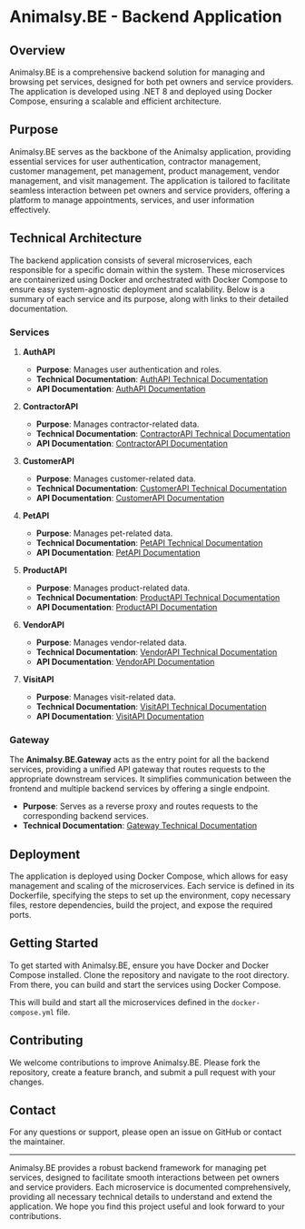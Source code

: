 # Animalsy.BE - Backend Application

## Overview

Animalsy.BE is a comprehensive backend solution for managing and browsing pet services, designed for both pet owners and service providers. The application is developed using .NET 8 and deployed using Docker Compose, ensuring a scalable and efficient architecture.

## Purpose

Animalsy.BE serves as the backbone of the Animalsy application, providing essential services for user authentication, contractor management, customer management, pet management, product management, vendor management, and visit management. The application is tailored to facilitate seamless interaction between pet owners and service providers, offering a platform to manage appointments, services, and user information effectively.

## Technical Architecture

The backend application consists of several microservices, each responsible for a specific domain within the system. These microservices are containerized using Docker and orchestrated with Docker Compose to ensure easy system-agnostic deployment and scalability. Below is a summary of each service and its purpose, along with links to their detailed documentation.

### Services

1. **AuthAPI**
   - **Purpose**: Manages user authentication and roles.
   - **Technical Documentation**: [AuthAPI Technical Documentation](./Animalsy.BE.Services.AuthAPI/Documentation/TechnicalDocumentation.md)
   - **API Documentation**: [AuthAPI Documentation](./Animalsy.BE.Services.AuthAPI/Documentation/ApiDocumentation.md)

2. **ContractorAPI**
   - **Purpose**: Manages contractor-related data.
   - **Technical Documentation**: [ContractorAPI Technical Documentation](./Animalsy.BE.Services.ContractorAPI/Documentation/TechnicalDocumentation.md)
   - **API Documentation**: [ContractorAPI Documentation](./Animalsy.BE.Services.ContractorAPI/Documentation/ApiDocumentation.md)

3. **CustomerAPI**
   - **Purpose**: Manages customer-related data.
   - **Technical Documentation**: [CustomerAPI Technical Documentation](./Animalsy.BE.Services.CustomerAPI/Documentation/TechnicalDocumentation.md)
   - **API Documentation**: [CustomerAPI Documentation](./Animalsy.BE.Services.CustomerAPI/Documentation/ApiDocumentation.md)

4. **PetAPI**
   - **Purpose**: Manages pet-related data.
   - **Technical Documentation**: [PetAPI Technical Documentation](./Animalsy.BE.Services.PetAPI/Documentation/TechnicalDocumentation.md)
   - **API Documentation**: [PetAPI Documentation](./Animalsy.BE.Services.PetAPI/Documentation/ApiDocumentation.md)

5. **ProductAPI**
   - **Purpose**: Manages product-related data.
   - **Technical Documentation**: [ProductAPI Technical Documentation](./Animalsy.BE.Services.ProductAPI/Documentation/TechnicalDocumentation.md)
   - **API Documentation**: [ProductAPI Documentation](./Animalsy.BE.Services.ProductAPI/Documentation/ApiDocumentation.md)

6. **VendorAPI**
   - **Purpose**: Manages vendor-related data.
   - **Technical Documentation**: [VendorAPI Technical Documentation](./Animalsy.BE.Services.VendorAPI/Documentation/TechnicalDocumentation.md)
   - **API Documentation**: [VendorAPI Documentation](./Animalsy.BE.Services.VendorAPI/Documentation/ApiDocumentation.md)

7. **VisitAPI**
   - **Purpose**: Manages visit-related data.
   - **Technical Documentation**: [VisitAPI Technical Documentation](./Animalsy.BE.Services.VisitAPI/Documentation/TechnicalDocumentation.md)
   - **API Documentation**: [VisitAPI Documentation](./Animalsy.BE.Services.VisitAPI/Documentation/ApiDocumentation.md)

### Gateway

The **Animalsy.BE.Gateway** acts as the entry point for all the backend services, providing a unified API gateway that routes requests to the appropriate downstream services. It simplifies communication between the frontend and multiple backend services by offering a single endpoint.

- **Purpose**: Serves as a reverse proxy and routes requests to the corresponding backend services.
- **Technical Documentation**: [Gateway Technical Documentation](./Animalsy.BE.Gateway/Documentation/Technical.md)

## Deployment

The application is deployed using Docker Compose, which allows for easy management and scaling of the microservices. Each service is defined in its Dockerfile, specifying the steps to set up the environment, copy necessary files, restore dependencies, build the project, and expose the required ports.

## Getting Started

To get started with Animalsy.BE, ensure you have Docker and Docker Compose installed. Clone the repository and navigate to the root directory. From there, you can build and start the services using Docker Compose.

This will build and start all the microservices defined in the `docker-compose.yml` file.

## Contributing

We welcome contributions to improve Animalsy.BE. Please fork the repository, create a feature branch, and submit a pull request with your changes.

## Contact

For any questions or support, please open an issue on GitHub or contact the maintainer.

---

Animalsy.BE provides a robust backend framework for managing pet services, designed to facilitate smooth interactions between pet owners and service providers. Each microservice is documented comprehensively, providing all necessary technical details to understand and extend the application. We hope you find this project useful and look forward to your contributions.
